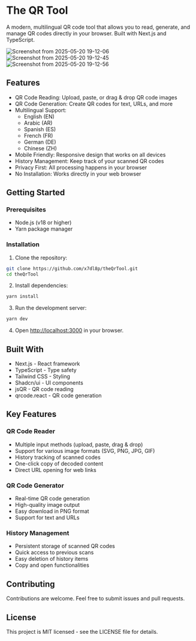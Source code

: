 # The QR Tool

A modern, multilingual QR code tool that allows you to read, generate, and manage QR codes directly in your browser. Built with Next.js and TypeScript.

![Screenshot from 2025-05-20 19-12-06](https://github.com/user-attachments/assets/c17adada-36d3-41ca-9720-58c744a1034f)
![Screenshot from 2025-05-20 19-12-45](https://github.com/user-attachments/assets/5c400244-950f-40e0-bf97-9efc1a18fb77)
![Screenshot from 2025-05-20 19-12-56](https://github.com/user-attachments/assets/f3508909-5b28-4b38-9919-1327e3a539f9)




## Features

- QR Code Reading: Upload, paste, or drag & drop QR code images
- QR Code Generation: Create QR codes for text, URLs, and more
- Multilingual Support:
  - English (EN)
  - Arabic (AR)
  - Spanish (ES)
  - French (FR)
  - German (DE)
  - Chinese (ZH)
- Mobile Friendly: Responsive design that works on all devices
- History Management: Keep track of your scanned QR codes
- Privacy First: All processing happens in your browser
- No Installation: Works directly in your web browser

## Getting Started

### Prerequisites

- Node.js (v18 or higher)
- Yarn package manager

### Installation

1. Clone the repository:
```bash
git clone https://github.com/x7dl8p/theQrTool.git
cd theQrTool
```

2. Install dependencies:
```bash
yarn install
```

3. Run the development server:
```bash
yarn dev
```

4. Open [http://localhost:3000](http://localhost:3000) in your browser.

## Built With

- Next.js - React framework
- TypeScript - Type safety
- Tailwind CSS - Styling
- Shadcn/ui - UI components
- jsQR - QR code reading
- qrcode.react - QR code generation

## Key Features

### QR Code Reader
- Multiple input methods (upload, paste, drag & drop)
- Support for various image formats (SVG, PNG, JPG, GIF)
- History tracking of scanned codes
- One-click copy of decoded content
- Direct URL opening for web links

### QR Code Generator
- Real-time QR code generation
- High-quality image output
- Easy download in PNG format
- Support for text and URLs

### History Management
- Persistent storage of scanned QR codes
- Quick access to previous scans
- Easy deletion of history items
- Copy and open functionalities

## Contributing

Contributions are welcome. Feel free to submit issues and pull requests.

## License

This project is MIT licensed - see the LICENSE file for details.
